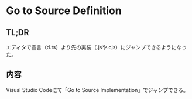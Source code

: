 # Go to Source Definition

## TL;DR

エディタで宣言（d.ts）より先の実装（.jsや.cjs）にジャンプできるようになった。

## 内容

Visual Studio Codeにて「Go to Source Implementation」でジャンプできる。

